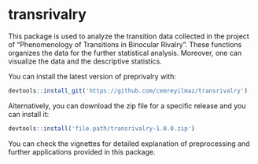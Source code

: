 
<!-- README.md is generated from README.Rmd. Please edit that file -->

# transrivalry

This package is used to analyze the transition data collected in the
project of “Phenomenology of Transitions in Binocular Rivalry”. These
functions organizes the data for the further statistical analysis.
Moreover, one can visualize the data and the descriptive statistics.

You can install the latest version of preprivalry with:

``` r
devtools::install_git('https://github.com/cemreyilmaz/transrivalry')
```

Alternatively, you can download the zip file for a specific release and
you can install it:

``` r
devtools::install('file.path/transrivalry-1.0.0.zip')
```

You can check the vignettes for detailed explanation of preprocessing
and further applications provided in this package.
